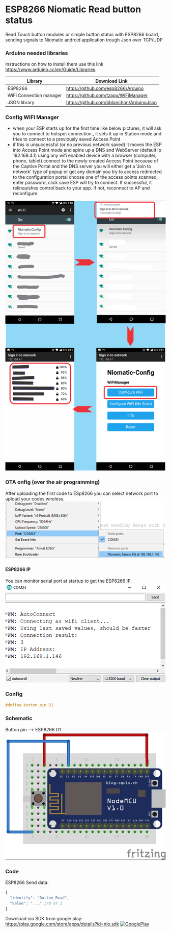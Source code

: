 # ESP8266 Niomatic Read button status
Read Touch button modules or simple button status with ESP8266 board, sending signals to Niomatic android application trough Json over TCP/UDP

### Arduino needed libraries
Instructions on how to install them use this link https://www.arduino.cc/en/Guide/Libraries.

| Library | Download Link |
| ------ | ------ |
| ESP8266 | https://github.com/esp8266/Arduino |
| WiFi Connection manager | https://github.com/tzapu/WiFiManager |
| JSON library | https://github.com/bblanchon/ArduinoJson |


### Config WIFI Manager
* when your ESP starts up for the first time like below pictures, it will ask you to connect to hotspot connection., it sets it up in Station mode and tries to connect to a previously saved Access Point
* if this is unsuccessful (or no previous network saved) it moves the ESP into Access Point mode and spins up a DNS and WebServer (default ip 192.168.4.1)
using any wifi enabled device with a browser (computer, phone, tablet) connect to the newly created Access Point
because of the Captive Portal and the DNS server you will either get a 'Join to network' type of popup or get any domain you try to access redirected to the configuration portal
choose one of the access points scanned, enter password, click save
ESP will try to connect. If successful, it relinquishes control back to your app. If not, reconnect to AP and reconfigure.

![alt text](https://github.com/Niomatic/DesignKit/blob/design-stage/Arduino%20Codes/ESP8266-NIO-UltraSonic/Schematic/Guide.png?raw=true)


### OTA onfig (over the air programming)
After uploading the first code to ESp8266 you can select network port to upload your codes wireless.
![alt text](https://github.com/Niomatic/DesignKit/blob/design-stage/Arduino%20Codes/ESP8266-NIO-UltraSonic/Schematic/OTA_port.png?raw=true)

#### ESP8266 IP
You can monitor serial port at startup to get the ESP8266 IP.
![alt text](https://github.com/Niomatic/DesignKit/blob/design-stage/Arduino%20Codes/ESP8266-NIO-UltraSonic/Schematic/IP.png?raw=true)

### Config
```C
#define button_pin D1 
```

### Schematic
 Button pin --> ESP8266 D1
![alt text](https://github.com/Niomatic/DesignKit/blob/design-stage/Arduino%20Codes/ESP8266-NIO-Button/Schemtaic/Schematic.png?raw=true)

### Code 


ESP8266 Send data:
```javascript
{
  "identify": "Button_Read",
  "Value": "..." //0 or 1
}
```



Download nio SDK from google play:
https://play.google.com/store/apps/details?id=nio.sdk
[![GooglePlay](https://play.google.com/intl/en_us/badges/images/generic/en_badge_web_generic.png)](https://play.google.com/store/apps/details?id=nio.sdk&utm_source=Github&utm_campaign=example&pcampaignid=Github)
